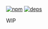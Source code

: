 [![npm](https://img.shields.io/npm/v/@yummies/theme-reset.svg?style=flat-square)](https://www.npmjs.com/package/@yummies/theme-reset)
[![deps](https://img.shields.io/gemnasium/yummies/theme-reset.svg?style=flat-square)](https://gemnasium.com/yummies/theme-reset)

WIP
